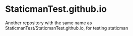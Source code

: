 # StaticmanTest.github.io
Another repository with the same name as StaticmanTest/StaticmanTest.github.io, for testing staticman
